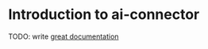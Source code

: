 # Introduction to ai-connector

TODO: write [great documentation](http://jacobian.org/writing/what-to-write/)
